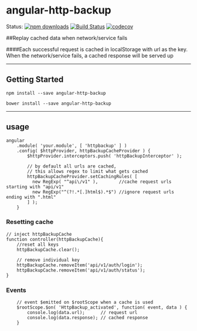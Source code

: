 # angular-http-backup

Status:
[![npm downloads](https://img.shields.io/npm/dm/angular-http-backup.svg?style=flat-square)](http://npm-stat.com/charts.html?package=angular-http-backup)
[![Build Status](https://travis-ci.org/zouhenry/angular-http-backup.svg?branch=master)](https://travis-ci.org/zouhenry/angular-http-backup)
[![codecov](https://codecov.io/gh/zouhenry/angular-http-backup/branch/master/graph/badge.svg)](https://codecov.io/gh/zouhenry/angular-http-backup)

##Replay cached data when network/service fails

####Each successful request is cached in localStorage with url as the key. When the network/service fails, a cached response will be served up

----------------------
Getting Started
----------------------
```
npm install --save angular-http-backup
```
```
bower install --save angular-http-backup
```

----------------------
usage
----------------------
```
angular
    .module( 'your.module', [ 'httpbackup' ] )
    .config( $httpProvider, httpBackupCacheProvider ) {
        $httpProvider.interceptors.push( 'httpBackupInterceptor' );
        
        // by default all urls are cached,
        // this allows regex to limit what gets cached
        httpBackupCacheProvider.setCachingRules( [
          new RegExp( "^api\/v1" ),        //cache request urls starting with "api/v1"
          new RegExp("^(?!.*[.]html$).*$") //ignore request urls ending with ".html"
        ] );
    }
```  

### Resetting cache
```
// inject httpBackupCache
function controller(httpBackupCache){
    //reset all keys
    httpBackupCache.clear();
    
    // remove individual key 
    httpBackupCache.removeItem('api/v1/auth/login');
    httpBackupCache.removeItem('api/v1/auth/status');
}
```

### Events
```
    // event $emitted on $rootScope when a cache is used
    $rootScope.$on( 'HttpBackup_activated', function( event, data ) {
        console.log(data.url);      // request url
        console.log(data.response); // cached response
    }
```